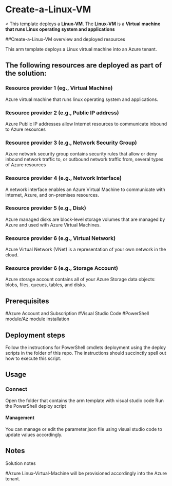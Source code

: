 # Create-a-Linux-VM

<
This template deploys a **Linux-VM**. The **Linux-VM** is a **Virtual machine that runs Linux operating system and applications**

##Create-a-Linux-VM overview and deployed resources

This arm template deploys a Linux virtual machine into an Azure tenant.

## The following resources are deployed as part of the solution:

### Resource provider 1 (eg., Virtual Machine)

Azure virtual machine that runs linux operating system and applications.

### Resource provider 2 (e.g., Public IP address)

Azure Public IP addresses allow Internet resources to communicate inbound to Azure resources

### Resource provider 3 (e.g., Network Security Group)

Azure network security group contains security rules that allow or deny inbound network traffic to, or outbound network traffic from, several types of Azure resources

### Resource provider 4 (e.g., Network Interface)

A network interface enables an Azure Virtual Machine to communicate with internet, Azure, and on-premises resources. 

### Resource provider 5 (e.g., Disk)

Azure managed disks are block-level storage volumes that are managed by Azure and used with Azure Virtual Machines.

### Resource provider 6 (e.g., Virtual Network)

Azure Virtual Network (VNet) is a representation of your own network in the cloud.

### Resource provider 6 (e.g., Storage Account)

Azure storage account contains all of your Azure Storage data objects: blobs, files, queues, tables, and disks. 

## Prerequisites

#Azure Account and Subscription
#Visual Studio Code
#PowerShell module/Az module installation

## Deployment steps

Follow the instructions for PowerShell cmdlets deployment using the deploy scripts in the folder of this repo.  The instructions should succinctly spell out how to execute this script.

## Usage

### Connect

Open the folder that contains the arm template with visual studio code
Run the PowerShell deploy script

#### Management

You can manage or edit the parameter.json file using visual studio code to update values accordingly.

## Notes

Solution notes

#Azure Linux-Virtual-Machine will be provisioned accordingly into the Azure tenant.

